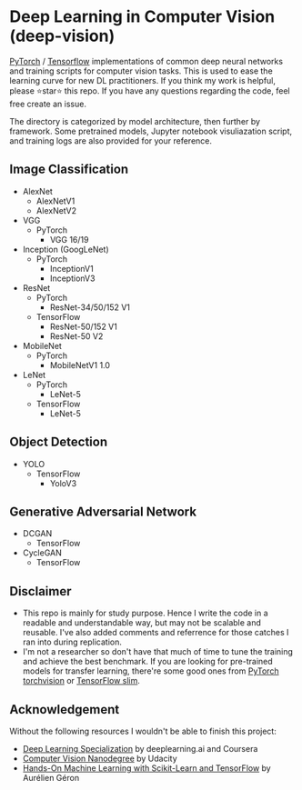 # Deep Learning in Computer Vision (deep-vision)

[PyTorch](https://github.com/pytorch/pytorch) / [Tensorflow](https://github.com/tensorflow/tensorflow) implementations of common deep neural networks and training scripts for computer vision tasks. This is used to ease the learning curve for new DL practitioners. If you think my work is helpful, please ⭐star⭐ this repo. If you have any questions regarding the code, feel free create an issue.

The directory is categorized by model architecture, then further by framework. Some pretrained models, Jupyter notebook visuliazation script, and training logs are also provided for your reference.

## Image Classification

- AlexNet
    - AlexNetV1
    - AlexNetV2
- VGG
    - PyTorch
        - VGG 16/19
- Inception (GoogLeNet)
    - PyTorch
        - InceptionV1
        - InceptionV3
- ResNet
    - PyTorch
        - ResNet-34/50/152 V1
    - TensorFlow
        - ResNet-50/152 V1
        - ResNet-50 V2
- MobileNet
    - PyTorch
        - MobileNetV1 1.0
- LeNet
    - PyTorch
        - LeNet-5
    - TensorFlow
        - LeNet-5

## Object Detection

- YOLO
    - TensorFlow
        - YoloV3

## Generative Adversarial Network

- DCGAN
    - TensorFlow
- CycleGAN 
    - TensorFlow

## Disclaimer

- This repo is mainly for study purpose. Hence I write the code in a readable and understandable way, but may not be scalable and reusable. I've also added comments and referrence for those catches I ran into during replication.
- I'm not a researcher so don't have that much of time to tune the training and achieve the best benchmark. If you are looking for pre-trained models for transfer learning, there're some good ones from [PyTorch torchvision](https://pytorch.org/docs/stable/torchvision/models.html) or [TensorFlow slim](https://github.com/tensorflow/models/tree/master/research/slim).

## Acknowledgement

Without the following resources I wouldn't be able to finish this project:

- [Deep Learning Specialization](https://www.deeplearning.ai/deep-learning-specialization/) by deeplearning.ai and Coursera
- [Computer Vision Nanodegree](https://www.udacity.com/course/computer-vision-nanodegree--nd891) by Udacity
- [Hands-On Machine Learning with Scikit-Learn and TensorFlow](https://www.amazon.com/Hands-Machine-Learning-Scikit-Learn-TensorFlow/dp/1491962291?keywords=hands+on+machine+learning&qid=1547709501&s=Books&sr=1-3&ref=sr_1_3) by Aurélien Géron
